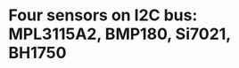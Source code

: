 Four sensors on I2C bus: MPL3115A2, BMP180, Si7021, BH1750
==========================================================
